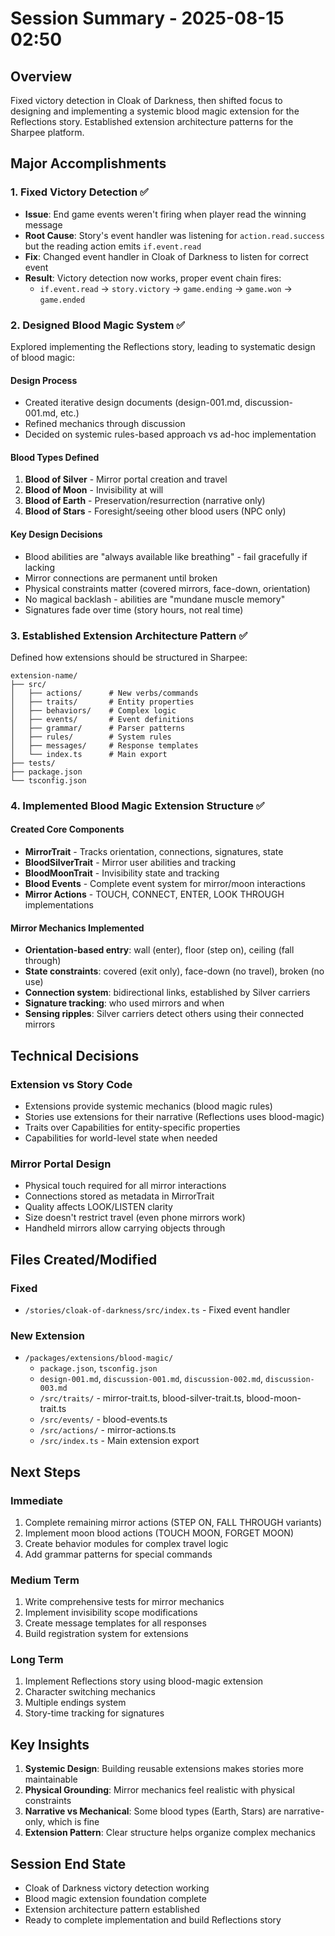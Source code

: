 # Session Summary - 2025-08-15 02:50

## Overview
Fixed victory detection in Cloak of Darkness, then shifted focus to designing and implementing a systemic blood magic extension for the Reflections story. Established extension architecture patterns for the Sharpee platform.

## Major Accomplishments

### 1. Fixed Victory Detection ✅
- **Issue**: End game events weren't firing when player read the winning message
- **Root Cause**: Story's event handler was listening for `action.read.success` but the reading action emits `if.event.read`
- **Fix**: Changed event handler in Cloak of Darkness to listen for correct event
- **Result**: Victory detection now works, proper event chain fires:
  - `if.event.read` → `story.victory` → `game.ending` → `game.won` → `game.ended`

### 2. Designed Blood Magic System ✅
Explored implementing the Reflections story, leading to systematic design of blood magic:

#### Design Process
- Created iterative design documents (design-001.md, discussion-001.md, etc.)
- Refined mechanics through discussion
- Decided on systemic rules-based approach vs ad-hoc implementation

#### Blood Types Defined
1. **Blood of Silver** - Mirror portal creation and travel
2. **Blood of Moon** - Invisibility at will
3. **Blood of Earth** - Preservation/resurrection (narrative only)
4. **Blood of Stars** - Foresight/seeing other blood users (NPC only)

#### Key Design Decisions
- Blood abilities are "always available like breathing" - fail gracefully if lacking
- Mirror connections are permanent until broken
- Physical constraints matter (covered mirrors, face-down, orientation)
- No magical backlash - abilities are "mundane muscle memory"
- Signatures fade over time (story hours, not real time)

### 3. Established Extension Architecture Pattern ✅
Defined how extensions should be structured in Sharpee:

```
extension-name/
├── src/
│   ├── actions/      # New verbs/commands
│   ├── traits/       # Entity properties
│   ├── behaviors/    # Complex logic
│   ├── events/       # Event definitions
│   ├── grammar/      # Parser patterns
│   ├── rules/        # System rules
│   ├── messages/     # Response templates
│   └── index.ts      # Main export
├── tests/
├── package.json
└── tsconfig.json
```

### 4. Implemented Blood Magic Extension Structure ✅

#### Created Core Components
- **MirrorTrait** - Tracks orientation, connections, signatures, state
- **BloodSilverTrait** - Mirror user abilities and tracking
- **BloodMoonTrait** - Invisibility state and tracking
- **Blood Events** - Complete event system for mirror/moon interactions
- **Mirror Actions** - TOUCH, CONNECT, ENTER, LOOK THROUGH implementations

#### Mirror Mechanics Implemented
- **Orientation-based entry**: wall (enter), floor (step on), ceiling (fall through)
- **State constraints**: covered (exit only), face-down (no travel), broken (no use)
- **Connection system**: bidirectional links, established by Silver carriers
- **Signature tracking**: who used mirrors and when
- **Sensing ripples**: Silver carriers detect others using their connected mirrors

## Technical Decisions

### Extension vs Story Code
- Extensions provide systemic mechanics (blood magic rules)
- Stories use extensions for their narrative (Reflections uses blood-magic)
- Traits over Capabilities for entity-specific properties
- Capabilities for world-level state when needed

### Mirror Portal Design
- Physical touch required for all mirror interactions
- Connections stored as metadata in MirrorTrait
- Quality affects LOOK/LISTEN clarity
- Size doesn't restrict travel (even phone mirrors work)
- Handheld mirrors allow carrying objects through

## Files Created/Modified

### Fixed
- `/stories/cloak-of-darkness/src/index.ts` - Fixed event handler

### New Extension
- `/packages/extensions/blood-magic/`
  - `package.json`, `tsconfig.json`
  - `design-001.md`, `discussion-001.md`, `discussion-002.md`, `discussion-003.md`
  - `/src/traits/` - mirror-trait.ts, blood-silver-trait.ts, blood-moon-trait.ts
  - `/src/events/` - blood-events.ts
  - `/src/actions/` - mirror-actions.ts
  - `/src/index.ts` - Main extension export

## Next Steps

### Immediate
1. Complete remaining mirror actions (STEP ON, FALL THROUGH variants)
2. Implement moon blood actions (TOUCH MOON, FORGET MOON)
3. Create behavior modules for complex travel logic
4. Add grammar patterns for special commands

### Medium Term
1. Write comprehensive tests for mirror mechanics
2. Implement invisibility scope modifications
3. Create message templates for all responses
4. Build registration system for extensions

### Long Term
1. Implement Reflections story using blood-magic extension
2. Character switching mechanics
3. Multiple endings system
4. Story-time tracking for signatures

## Key Insights

1. **Systemic Design**: Building reusable extensions makes stories more maintainable
2. **Physical Grounding**: Mirror mechanics feel realistic with physical constraints
3. **Narrative vs Mechanical**: Some blood types (Earth, Stars) are narrative-only, which is fine
4. **Extension Pattern**: Clear structure helps organize complex mechanics

## Session End State
- Cloak of Darkness victory detection working
- Blood magic extension foundation complete
- Extension architecture pattern established
- Ready to complete implementation and build Reflections story